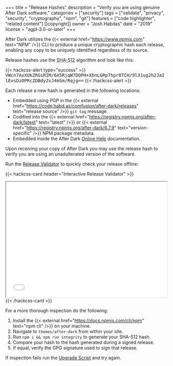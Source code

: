 +++
title = "Release Hashes"
description = "Verify you are using genuine After Dark software."
categories = ["security"]
tags = ["validate", "privacy", "security", "cryptography", "npm", "git"]
features = ["code highlighter", "related content"]
[[copyright]]
  owner = "Josh Habdas"
  date = "2019"
  license = "agpl-3.0-or-later"
+++

After Dark utilizes the {{< external href="https://www.npmjs.com" text="NPM" />}} CLI to produce a unique cryptographic hash each release, enabling any copy to be uniquely identified regardless of its source.

Release hashes use the <abbr title="Secure Hashing Algorithm">SHA-512</abbr> algorithm and look like this:

{{< hackcss-alert type="success" >}}
<samp>VWcn7AxXUkZRGsRIM/6A5RjqW7DOPH+XbnLGRp7hpr0TCH/9l31ug2h2JaIlEvsDzOPRcZDBdyZvJ4mSm/Rqjg==</samp>
{{< /hackcss-alert >}}


Each release a new hash is generated in the following locations:

- Embedded using PGP in the {{< external href="https://code.habd.as/comfusion/after-dark/releases" text="release source" />}} `git tag` message.
- Codified into the {{< external href="https://registry.npmjs.org/after-dark/latest" text="latest" />}} or {{< external href="https://registry.npmjs.org/after-dark/6.7.9" text="version-specific" />}} NPM package metadata.
- Embedded inside the After Dark [Online Help](../online-help) documentation.

Upon receiving your copy of After Dark you may use the release hash to verify you are using an unadulterated version of the software.

Run the [Release Validator](/validate) to quickly check your release offline:

{{< hackcss-card header="Interactive Release Validator" >}}
<iframe title="Validate Release" scrolling="no" width="100%" height="360" src="/validate"></iframe>
{{< /hackcss-card >}}

For a more thorough inspection do the following:

1. Install the {{< external href="https://docs.npmjs.com/cli/npm" text="npm cli" />}} on your machine.
2. Navigate to `themes/after-dark` from within your site.
3. Run `npm i && npm run integrity` to generate your SHA-512 hash.
4. Compare your hash to the hash generated during a signed release.
5. If equal, verify the GPG signature used to sign that release.

If inspection fails run the [Upgrade Script](../upgrade-script/) and try again.
